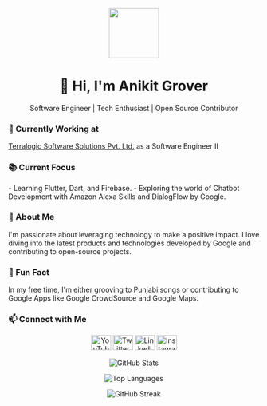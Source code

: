 <!-- Welcome Section -->
<p align="center">
  <img src="https://raw.githubusercontent.com/iampavangandhi/iampavangandhi/master/gifs/Hi.gif" width="100px">
</p>

<h1 align="center">👋 Hi, I'm Anikit Grover</h1>
<p align="center">Software Engineer | Tech Enthusiast | Open Source Contributor</p>

<!-- Work and Learning Section -->
<h3>🚀 Currently Working at</h3>
<p><a href="https://www.terralogic.com/">Terralogic Software Solutions Pvt. Ltd.</a> as a Software Engineer II</p>

<h3>📚 Current Focus</h3>
<p>
  - Learning Flutter, Dart, and Firebase.
  - Exploring the world of Chatbot Development with Amazon Alexa Skills and DialogFlow by Google.
</p>

<!-- About Me Section -->
<h3>🌟 About Me</h3>
<p>
  I'm passionate about leveraging technology to make a positive impact. I love diving into the latest products and technologies developed by Google and contributing to open-source projects.
</p>

<h3>🎉 Fun Fact</h3>
<p>
  In my free time, I'm either grooving to Punjabi songs or contributing to Google Apps like Google CrowdSource and Google Maps.
</p>

<!-- Connect with Me Section -->
<h3>📫 Connect with Me</h3>
<p align="center">
  <a href="https://www.youtube.com/channel/UCzwhPwhZJ5kZuKxHPQipOKw"><img src="https://raw.githubusercontent.com/rahuldkjain/github-profile-readme-generator/master/src/images/icons/Social/youtube.svg" alt="YouTube" height="30" width="40"></a>
  <a href="https://twitter.com/anikitgrover96"><img src="https://raw.githubusercontent.com/rahuldkjain/github-profile-readme-generator/master/src/images/icons/Social/twitter.svg" alt="Twitter" height="30" width="40"></a>
  <a href="https://www.linkedin.com/in/anikit-grover/"><img src="https://raw.githubusercontent.com/rahuldkjain/github-profile-readme-generator/master/src/images/icons/Social/linked-in-alt.svg" alt="LinkedIn" height="30" width="40"></a>
  <a href="https://www.instagram.com/anikit.developer96"><img src="https://raw.githubusercontent.com/rahuldkjain/github-profile-readme-generator/master/src/images/icons/Social/instagram.svg" alt="Instagram" height="30" width="40"></a>
</p>

<!-- GitHub Stats Section -->
<p align="center">
  <img src="https://github-readme-stats.vercel.app/api?username=AnikitDeveloper96&show_icons=true" alt="GitHub Stats">
</p>

<!-- Top Languages Section -->
<p align="center">
  <img src="https://github-readme-stats.vercel.app/api/top-langs/?username=AnikitDeveloper96" alt="Top Languages">
</p>

<!-- GitHub Streak Section -->
<p align="center">
  <img src="https://github-readme-streak-stats.herokuapp.com/?user=AnikitDeveloper96" alt="GitHub Streak">
</p>

